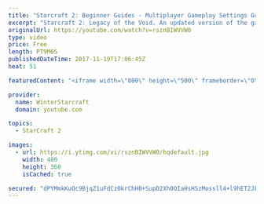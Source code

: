 ```yaml
---
title: "Starcraft 2: Beginner Guides - Multiplayer Gameplay Settings Guide and Recommendations (Updated)"
excerpt: "Starcraft 2: Legacy of the Void. An updated version of the gameplay/controls and region settings guide for Legacy of the Void, going over the changes and reiterating my recommended settings, as well as the settings I use as a Grandmaster player.  Thanks for watching and hope you enjoy!  I am a Grandmasters"
originalUrl: https://youtube.com/watch?v=rsznBIWVVW0
type: video
price: Free
length: PT9M6S
publishedDateTime: 2017-11-19T17:06:45Z
heat: 51

featuredContent: "<iframe width=\"800\" height=\"500\" frameborder=\"0\" src=\"https://www.youtube.com/embed/rsznBIWVVW0\" allow=\"accelerometer; autoplay; encrypted-media; gyroscope; picture-in-picture\" allowfullscreen></iframe>"

provider:
  name: WinterStarcraft
  domain: youtube.com

topics:
  - StarCraft 2

images:
  - url: https://i.ytimg.com/vi/rsznBIWVVW0/hqdefault.jpg
    width: 480
    height: 360
    isCached: true

secured: "dPYMmkKuOc9BjqZ1uFdCz0krChH0+SupD2Xh0OIaHsHSzMossll4+l9hET2JFT5Z67qkdbAne6M55Q1SqCHo9lYax1bEtrriGGkNVmNow5nAwq4VxJmpHnR150GDA0m9uLuNzjGUA1IZRaMN1cFciTDqwEcG8T1v4ykzaaeXS7hoRA9vBmE0vMQkzWxP3Rd8BhJ/90oLlPITqhDcOcf9q8VlWJCQjGCmGUEbzgPJOHHnOiNKAb4VuXc+ADEPVTqs5GAemeZLAemwHaQ8xukOVaaGQbNvL1REAUFMjhttZpyBi5RD2Ps7SRn3lwuwb3p3HWjz7flF46WKlINO02pOu16x7D9BrHC9wDtm0WZhlyUtjNHrkjGeW5UZKn7CiehrC9PSAP3feBYUcGNAp+hrnAbMc1jlGGe0saCENe6BTJ4=;gPSHayK8ykd8Gd3Pstd82A=="
---
```


